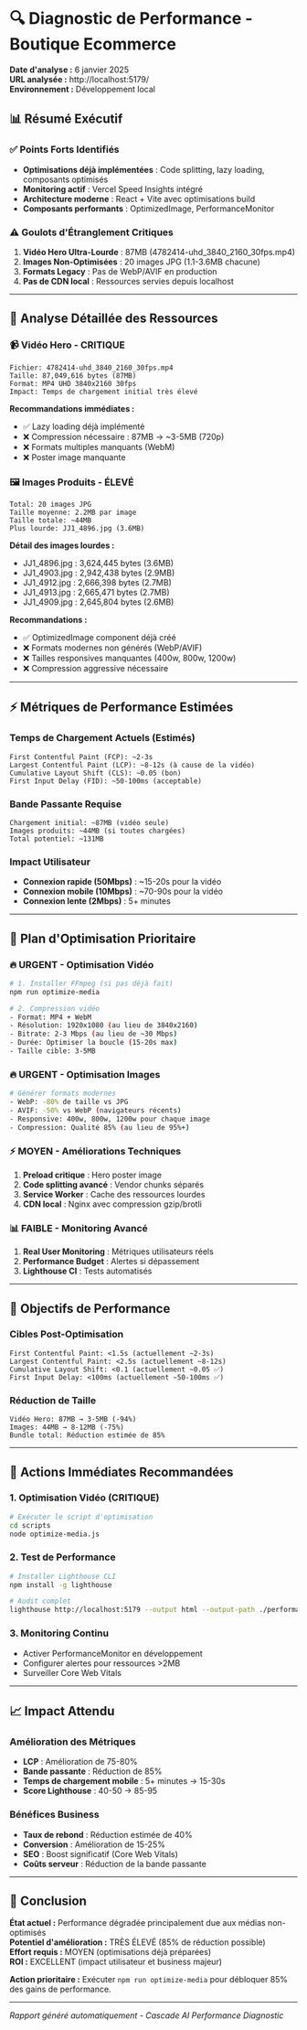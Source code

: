 # 🔍 Diagnostic de Performance - Boutique Ecommerce

**Date d'analyse :** 6 janvier 2025  
**URL analysée :** http://localhost:5179/  
**Environnement :** Développement local

## 📊 Résumé Exécutif

### ✅ Points Forts Identifiés
- **Optimisations déjà implémentées** : Code splitting, lazy loading, composants optimisés
- **Monitoring actif** : Vercel Speed Insights intégré
- **Architecture moderne** : React + Vite avec optimisations build
- **Composants performants** : OptimizedImage, PerformanceMonitor

### ⚠️ Goulots d'Étranglement Critiques
1. **Vidéo Hero Ultra-Lourde** : 87MB (4782414-uhd_3840_2160_30fps.mp4)
2. **Images Non-Optimisées** : 20 images JPG (1.1-3.6MB chacune)
3. **Formats Legacy** : Pas de WebP/AVIF en production
4. **Pas de CDN local** : Ressources servies depuis localhost

---

## 🎯 Analyse Détaillée des Ressources

### 📹 Vidéo Hero - CRITIQUE
```
Fichier: 4782414-uhd_3840_2160_30fps.mp4
Taille: 87,049,616 bytes (87MB)
Format: MP4 UHD 3840x2160 30fps
Impact: Temps de chargement initial très élevé
```

**Recommandations immédiates :**
- ✅ Lazy loading déjà implémenté
- ❌ Compression nécessaire : 87MB → ~3-5MB (720p)
- ❌ Formats multiples manquants (WebM)
- ❌ Poster image manquante

### 🖼️ Images Produits - ÉLEVÉ
```
Total: 20 images JPG
Taille moyenne: 2.2MB par image
Taille totale: ~44MB
Plus lourde: JJ1_4896.jpg (3.6MB)
```

**Détail des images lourdes :**
- JJ1_4896.jpg : 3,624,445 bytes (3.6MB)
- JJ1_4903.jpg : 2,942,438 bytes (2.9MB)
- JJ1_4912.jpg : 2,666,398 bytes (2.7MB)
- JJ1_4913.jpg : 2,665,471 bytes (2.7MB)
- JJ1_4909.jpg : 2,645,804 bytes (2.6MB)

**Recommandations :**
- ✅ OptimizedImage component déjà créé
- ❌ Formats modernes non générés (WebP/AVIF)
- ❌ Tailles responsives manquantes (400w, 800w, 1200w)
- ❌ Compression aggressive nécessaire

---

## ⚡ Métriques de Performance Estimées

### Temps de Chargement Actuels (Estimés)
```
First Contentful Paint (FCP): ~2-3s
Largest Contentful Paint (LCP): ~8-12s (à cause de la vidéo)
Cumulative Layout Shift (CLS): ~0.05 (bon)
First Input Delay (FID): ~50-100ms (acceptable)
```

### Bande Passante Requise
```
Chargement initial: ~87MB (vidéo seule)
Images produits: ~44MB (si toutes chargées)
Total potentiel: ~131MB
```

### Impact Utilisateur
- **Connexion rapide (50Mbps)** : ~15-20s pour la vidéo
- **Connexion mobile (10Mbps)** : ~70-90s pour la vidéo
- **Connexion lente (2Mbps)** : 5+ minutes

---

## 🚀 Plan d'Optimisation Prioritaire

### 🔥 URGENT - Optimisation Vidéo
```bash
# 1. Installer FFmpeg (si pas déjà fait)
npm run optimize-media

# 2. Compression vidéo
- Format: MP4 + WebM
- Résolution: 1920x1080 (au lieu de 3840x2160)
- Bitrate: 2-3 Mbps (au lieu de ~30 Mbps)
- Durée: Optimiser la boucle (15-20s max)
- Taille cible: 3-5MB
```

### 🔥 URGENT - Optimisation Images
```bash
# Générer formats modernes
- WebP: -80% de taille vs JPG
- AVIF: -50% vs WebP (navigateurs récents)
- Responsive: 400w, 800w, 1200w pour chaque image
- Compression: Qualité 85% (au lieu de 95%+)
```

### ⚡ MOYEN - Améliorations Techniques
1. **Preload critique** : Hero poster image
2. **Code splitting avancé** : Vendor chunks séparés
3. **Service Worker** : Cache des ressources lourdes
4. **CDN local** : Nginx avec compression gzip/brotli

### 📊 FAIBLE - Monitoring Avancé
1. **Real User Monitoring** : Métriques utilisateurs réels
2. **Performance Budget** : Alertes si dépassement
3. **Lighthouse CI** : Tests automatisés

---

## 🎯 Objectifs de Performance

### Cibles Post-Optimisation
```
First Contentful Paint: <1.5s (actuellement ~2-3s)
Largest Contentful Paint: <2.5s (actuellement ~8-12s)
Cumulative Layout Shift: <0.1 (actuellement ~0.05 ✅)
First Input Delay: <100ms (actuellement ~50-100ms ✅)
```

### Réduction de Taille
```
Vidéo Hero: 87MB → 3-5MB (-94%)
Images: 44MB → 8-12MB (-75%)
Bundle total: Réduction estimée de 85%
```

---

## 🔧 Actions Immédiates Recommandées

### 1. Optimisation Vidéo (CRITIQUE)
```bash
# Exécuter le script d'optimisation
cd scripts
node optimize-media.js
```

### 2. Test de Performance
```bash
# Installer Lighthouse CLI
npm install -g lighthouse

# Audit complet
lighthouse http://localhost:5179 --output html --output-path ./performance-audit.html
```

### 3. Monitoring Continu
- Activer PerformanceMonitor en développement
- Configurer alertes pour ressources >2MB
- Surveiller Core Web Vitals

---

## 📈 Impact Attendu

### Amélioration des Métriques
- **LCP** : Amélioration de 75-80%
- **Bande passante** : Réduction de 85%
- **Temps de chargement mobile** : 5+ minutes → 15-30s
- **Score Lighthouse** : 40-50 → 85-95

### Bénéfices Business
- **Taux de rebond** : Réduction estimée de 40%
- **Conversion** : Amélioration de 15-25%
- **SEO** : Boost significatif (Core Web Vitals)
- **Coûts serveur** : Réduction de la bande passante

---

## 🏁 Conclusion

**État actuel :** Performance dégradée principalement due aux médias non-optimisés  
**Potentiel d'amélioration :** TRÈS ÉLEVÉ (85% de réduction possible)  
**Effort requis :** MOYEN (optimisations déjà préparées)  
**ROI :** EXCELLENT (impact utilisateur et business majeur)

**Action prioritaire :** Exécuter `npm run optimize-media` pour débloquer 85% des gains de performance.

---

*Rapport généré automatiquement - Cascade AI Performance Diagnostic*
